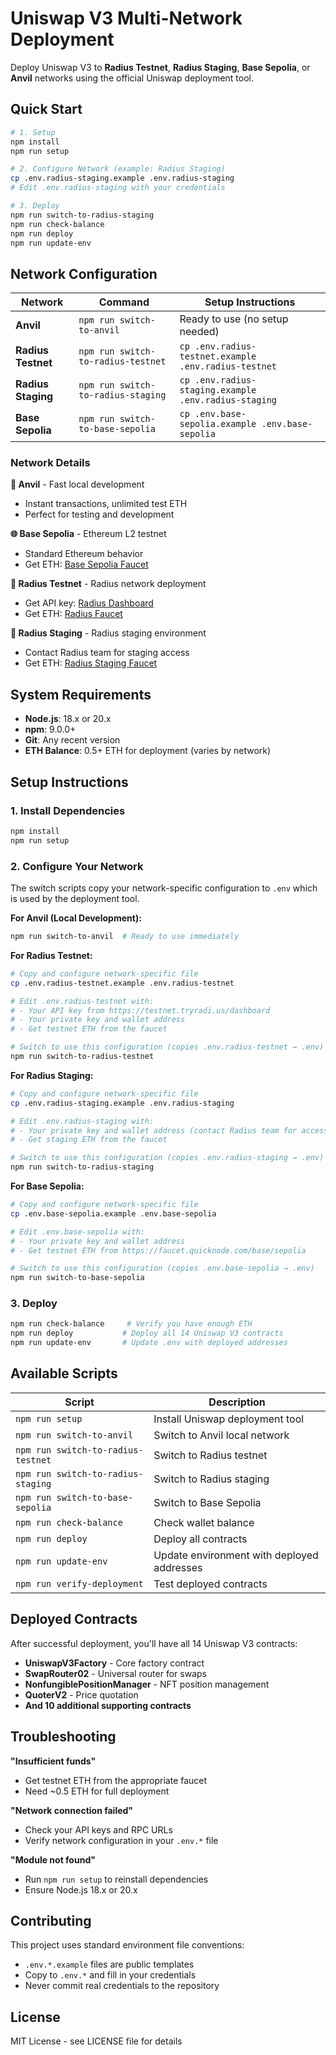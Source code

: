 # Uniswap V3 Multi-Network Deployment

Deploy Uniswap V3 to **Radius Testnet**, **Radius Staging**, **Base Sepolia**, or **Anvil** networks using the official Uniswap deployment tool.

## Quick Start

```bash
# 1. Setup
npm install
npm run setup

# 2. Configure Network (example: Radius Staging)
cp .env.radius-staging.example .env.radius-staging
# Edit .env.radius-staging with your credentials

# 3. Deploy
npm run switch-to-radius-staging
npm run check-balance
npm run deploy
npm run update-env
```

## Network Configuration

| Network            | Command                            | Setup Instructions                                   |
| ------------------ | ---------------------------------- | ---------------------------------------------------- |
| **Anvil**          | `npm run switch-to-anvil`          | Ready to use (no setup needed)                       |
| **Radius Testnet** | `npm run switch-to-radius-testnet` | `cp .env.radius-testnet.example .env.radius-testnet` |
| **Radius Staging** | `npm run switch-to-radius-staging` | `cp .env.radius-staging.example .env.radius-staging` |
| **Base Sepolia**   | `npm run switch-to-base-sepolia`   | `cp .env.base-sepolia.example .env.base-sepolia`     |

### Network Details

**🔧 Anvil** - Fast local development

- Instant transactions, unlimited test ETH
- Perfect for testing and development

**🌐 Base Sepolia** - Ethereum L2 testnet

- Standard Ethereum behavior
- Get ETH: [Base Sepolia Faucet](https://faucet.quicknode.com/base/sepolia)

**🚀 Radius Testnet** - Radius network deployment

- Get API key: [Radius Dashboard](https://testnet.tryradi.us/dashboard)
- Get ETH: [Radius Faucet](https://testnet.tryradi.us/dashboard/faucet)

**🔧 Radius Staging** - Radius staging environment

- Contact Radius team for staging access
- Get ETH: [Radius Staging Faucet](https://stg.tryradi.us/dashboard/faucet)

## System Requirements

- **Node.js**: 18.x or 20.x
- **npm**: 9.0.0+
- **Git**: Any recent version
- **ETH Balance**: 0.5+ ETH for deployment (varies by network)

## Setup Instructions

### 1. Install Dependencies

```bash
npm install
npm run setup
```

### 2. Configure Your Network

The switch scripts copy your network-specific configuration to `.env` which is used by the deployment tool.

**For Anvil (Local Development):**

```bash
npm run switch-to-anvil  # Ready to use immediately
```

**For Radius Testnet:**

```bash
# Copy and configure network-specific file
cp .env.radius-testnet.example .env.radius-testnet

# Edit .env.radius-testnet with:
# - Your API key from https://testnet.tryradi.us/dashboard
# - Your private key and wallet address
# - Get testnet ETH from the faucet

# Switch to use this configuration (copies .env.radius-testnet → .env)
npm run switch-to-radius-testnet
```

**For Radius Staging:**

```bash
# Copy and configure network-specific file
cp .env.radius-staging.example .env.radius-staging

# Edit .env.radius-staging with:
# - Your private key and wallet address (contact Radius team for access)
# - Get staging ETH from the faucet

# Switch to use this configuration (copies .env.radius-staging → .env)
npm run switch-to-radius-staging
```

**For Base Sepolia:**

```bash
# Copy and configure network-specific file
cp .env.base-sepolia.example .env.base-sepolia

# Edit .env.base-sepolia with:
# - Your private key and wallet address
# - Get testnet ETH from https://faucet.quicknode.com/base/sepolia

# Switch to use this configuration (copies .env.base-sepolia → .env)
npm run switch-to-base-sepolia
```

### 3. Deploy

```bash
npm run check-balance     # Verify you have enough ETH
npm run deploy           # Deploy all 14 Uniswap V3 contracts
npm run update-env       # Update .env with deployed addresses
```

## Available Scripts

| Script                             | Description                                |
| ---------------------------------- | ------------------------------------------ |
| `npm run setup`                    | Install Uniswap deployment tool            |
| `npm run switch-to-anvil`          | Switch to Anvil local network              |
| `npm run switch-to-radius-testnet` | Switch to Radius testnet                   |
| `npm run switch-to-radius-staging` | Switch to Radius staging                   |
| `npm run switch-to-base-sepolia`   | Switch to Base Sepolia                     |
| `npm run check-balance`            | Check wallet balance                       |
| `npm run deploy`                   | Deploy all contracts                       |
| `npm run update-env`               | Update environment with deployed addresses |
| `npm run verify-deployment`        | Test deployed contracts                    |

## Deployed Contracts

After successful deployment, you'll have all 14 Uniswap V3 contracts:

- **UniswapV3Factory** - Core factory contract
- **SwapRouter02** - Universal router for swaps
- **NonfungiblePositionManager** - NFT position management
- **QuoterV2** - Price quotation
- **And 10 additional supporting contracts**

## Troubleshooting

**"Insufficient funds"**

- Get testnet ETH from the appropriate faucet
- Need ~0.5 ETH for full deployment

**"Network connection failed"**

- Check your API keys and RPC URLs
- Verify network configuration in your `.env.*` file

**"Module not found"**

- Run `npm run setup` to reinstall dependencies
- Ensure Node.js 18.x or 20.x

## Contributing

This project uses standard environment file conventions:

- `.env.*.example` files are public templates
- Copy to `.env.*` and fill in your credentials
- Never commit real credentials to the repository

## License

MIT License - see LICENSE file for details
